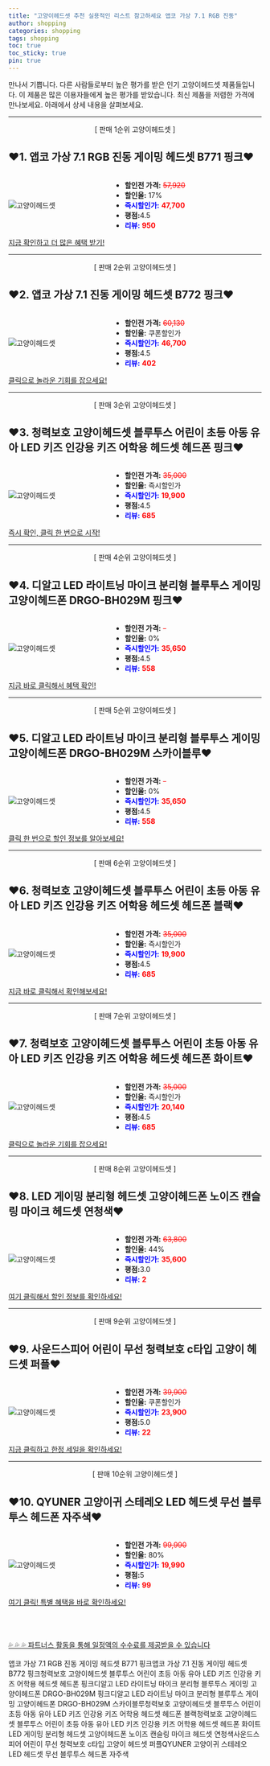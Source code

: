 ```yaml
---
title: "고양이헤드셋 추천 실용적인 리스트 참고하세요 앱코 가상 7.1 RGB 진동"
author: shopping
categories: shopping
tags: shopping
toc: true
toc_sticky: true
pin: true
---
```

만나서 기쁩니다. 다른 사람들로부터 높은 평가를 받은 인기 고양이헤드셋 제품들입니다. 이 제품은 많은 이용자들에게 높은 평가를 받았습니다. 최신 제품을 저렴한 가격에 만나보세요. 아래에서 상세 내용을 살펴보세요.

---
<p class="toplist" style="margin: 0 auto; display: block; width: fit-content;">[ 판매 1순위 고양이헤드셋 ]</p>

<h2><strong>❤️1. 앱코 가상 7.1 RGB 진동 게이밍 헤드셋 B771 핑크❤️</strong></h2>

<div style="display: flex; align-items: center;">
    <div style="flex: 0.4;">
        <img src="https://thumbnail6.coupangcdn.com/thumbnails/remote/230x230ex/image/retail/images/2020/03/02/14/8/3fcfd753-db37-4f43-91f2-001667bc1aa9.jpg" alt="고양이헤드셋" style="max-width: 100%;">
    </div>
    <div style="flex: 0.6; margin-left: 10px;">
        <ul>
            <li><strong>할인전 가격:</strong> <del style="color: red;">57,920</del></li>
            <li><strong>할인율:</strong> 17%</li>
            <li><span style='color:blue'><strong>즉시할인가:</strong></span> <span style='color:red'><strong>47,700</strong></span></li>
            <li><strong>평점:</strong>4.5</li>
            <li><span style='color:blue'><strong>리뷰:</strong></span> <span style='color:red'><strong>950</strong></span></li>
        </ul>
    </div>
</div>
<div class="center">
    <a href="https://William4Davisa.github.io?lptag=AF9450613&subid=githubio&pageKey=1309814236&traceid=V0-153&itemId=2326344282&vendorItemId=70322974638" class="myButton">
        지금 확인하고 더 많은 혜택 받기!
    </a>
</div>


---
<p class="toplist" style="margin: 0 auto; display: block; width: fit-content;">[ 판매 2순위 고양이헤드셋 ]</p>

<h2><strong>❤️2. 앱코 가상 7.1 진동 게이밍 헤드셋 B772 핑크❤️</strong></h2>

<div style="display: flex; align-items: center;">
    <div style="flex: 0.4;">
        <img src="https://thumbnail6.coupangcdn.com/thumbnails/remote/230x230ex/image/rs_quotation_api/uslsj7pa/3599684ff0ac46fe801464eb4d707682.jpg" alt="고양이헤드셋" style="max-width: 100%;">
    </div>
    <div style="flex: 0.6; margin-left: 10px;">
        <ul>
            <li><strong>할인전 가격:</strong> <del style="color: red;">60,130</del></li>
            <li><strong>할인율:</strong> 쿠폰할인가</li>
            <li><span style='color:blue'><strong>즉시할인가:</strong></span> <span style='color:red'><strong>46,700</strong></span></li>
            <li><strong>평점:</strong>4.5</li>
            <li><span style='color:blue'><strong>리뷰:</strong></span> <span style='color:red'><strong>402</strong></span></li>
        </ul>
    </div>
</div>
<div class="center">
    <a href="https://William4Davisa.github.io?lptag=AF9450613&subid=githubio&pageKey=5569072730&traceid=V0-153&itemId=8862736353&vendorItemId=76332250511" class="myButton">
        클릭으로 놀라운 기회를 잡으세요!
    </a>
</div>


---
<p class="toplist" style="margin: 0 auto; display: block; width: fit-content;">[ 판매 3순위 고양이헤드셋 ]</p>

<h2><strong>❤️3. 청력보호 고양이헤드셋 블루투스 어린이 초등 아동 유아 LED 키즈 인강용 키즈 어학용 헤드셋 헤드폰 핑크❤️</strong></h2>

<div style="display: flex; align-items: center;">
    <div style="flex: 0.4;">
        <img src="https://thumbnail7.coupangcdn.com/thumbnails/remote/230x230ex/image/vendor_inventory/80bb/fb1bc86795a11274cd3be383c0b39c76271bdb94fb4adf07691ee640e34d.jpg" alt="고양이헤드셋" style="max-width: 100%;">
    </div>
    <div style="flex: 0.6; margin-left: 10px;">
        <ul>
            <li><strong>할인전 가격:</strong> <del style="color: red;">35,000</del></li>
            <li><strong>할인율:</strong> 즉시할인가</li>
            <li><span style='color:blue'><strong>즉시할인가:</strong></span> <span style='color:red'><strong>19,900</strong></span></li>
            <li><strong>평점:</strong>4.5</li>
            <li><span style='color:blue'><strong>리뷰:</strong></span> <span style='color:red'><strong>685</strong></span></li>
        </ul>
    </div>
</div>
<div class="center">
    <a href="https://William4Davisa.github.io?lptag=AF9450613&subid=githubio&pageKey=7816352151&traceid=V0-153&itemId=21216329893&vendorItemId=83139877046" class="myButton">
        즉시 확인, 클릭 한 번으로 시작!
    </a>
</div>


---
<p class="toplist" style="margin: 0 auto; display: block; width: fit-content;">[ 판매 4순위 고양이헤드셋 ]</p>

<h2><strong>❤️4. 디알고 LED 라이트닝 마이크 분리형 블루투스 게이밍 고양이헤드폰 DRGO-BH029M 핑크❤️</strong></h2>

<div style="display: flex; align-items: center;">
    <div style="flex: 0.4;">
        <img src="https://thumbnail7.coupangcdn.com/thumbnails/remote/230x230ex/image/retail/images/308418575595513-acff8bd4-2b8d-4e69-ae0a-29699950f245.crdownload" alt="고양이헤드셋" style="max-width: 100%;">
    </div>
    <div style="flex: 0.6; margin-left: 10px;">
        <ul>
            <li><strong>할인전 가격:</strong> <del style="color: red;">-</del></li>
            <li><strong>할인율:</strong> 0%</li>
            <li><span style='color:blue'><strong>즉시할인가:</strong></span> <span style='color:red'><strong>35,650</strong></span></li>
            <li><strong>평점:</strong>4.5</li>
            <li><span style='color:blue'><strong>리뷰:</strong></span> <span style='color:red'><strong>558</strong></span></li>
        </ul>
    </div>
</div>
<div class="center">
    <a href="https://William4Davisa.github.io?lptag=AF9450613&subid=githubio&pageKey=6840736966&traceid=V0-153&itemId=16265853686&vendorItemId=83458647427" class="myButton">
        지금 바로 클릭해서 혜택 확인!
    </a>
</div>


---
<p class="toplist" style="margin: 0 auto; display: block; width: fit-content;">[ 판매 5순위 고양이헤드셋 ]</p>

<h2><strong>❤️5. 디알고 LED 라이트닝 마이크 분리형 블루투스 게이밍 고양이헤드폰 DRGO-BH029M 스카이블루❤️</strong></h2>

<div style="display: flex; align-items: center;">
    <div style="flex: 0.4;">
        <img src="https://thumbnail10.coupangcdn.com/thumbnails/remote/230x230ex/image/retail/images/3016263719366259-a98a7456-1666-48b2-bd46-1ffec9f7d084.crdownload" alt="고양이헤드셋" style="max-width: 100%;">
    </div>
    <div style="flex: 0.6; margin-left: 10px;">
        <ul>
            <li><strong>할인전 가격:</strong> <del style="color: red;">-</del></li>
            <li><strong>할인율:</strong> 0%</li>
            <li><span style='color:blue'><strong>즉시할인가:</strong></span> <span style='color:red'><strong>35,650</strong></span></li>
            <li><strong>평점:</strong>4.5</li>
            <li><span style='color:blue'><strong>리뷰:</strong></span> <span style='color:red'><strong>558</strong></span></li>
        </ul>
    </div>
</div>
<div class="center">
    <a href="https://William4Davisa.github.io?lptag=AF9450613&subid=githubio&pageKey=6840736966&traceid=V0-153&itemId=16265853684&vendorItemId=83458647415" class="myButton">
        클릭 한 번으로 할인 정보를 알아보세요!
    </a>
</div>


---
<p class="toplist" style="margin: 0 auto; display: block; width: fit-content;">[ 판매 6순위 고양이헤드셋 ]</p>

<h2><strong>❤️6. 청력보호 고양이헤드셋 블루투스 어린이 초등 아동 유아 LED 키즈 인강용 키즈 어학용 헤드셋 헤드폰 블랙❤️</strong></h2>

<div style="display: flex; align-items: center;">
    <div style="flex: 0.4;">
        <img src="https://thumbnail10.coupangcdn.com/thumbnails/remote/230x230ex/image/vendor_inventory/e6b0/e9382d943c650bc6a305df29dbd9b75664cc083e76e4bb3b55d7fd349403.jpg" alt="고양이헤드셋" style="max-width: 100%;">
    </div>
    <div style="flex: 0.6; margin-left: 10px;">
        <ul>
            <li><strong>할인전 가격:</strong> <del style="color: red;">35,000</del></li>
            <li><strong>할인율:</strong> 즉시할인가</li>
            <li><span style='color:blue'><strong>즉시할인가:</strong></span> <span style='color:red'><strong>19,900</strong></span></li>
            <li><strong>평점:</strong>4.5</li>
            <li><span style='color:blue'><strong>리뷰:</strong></span> <span style='color:red'><strong>685</strong></span></li>
        </ul>
    </div>
</div>
<div class="center">
    <a href="https://William4Davisa.github.io?lptag=AF9450613&subid=githubio&pageKey=7816352151&traceid=V0-153&itemId=21216329895&vendorItemId=83139877055" class="myButton">
        지금 바로 클릭해서 확인해보세요!
    </a>
</div>


---
<p class="toplist" style="margin: 0 auto; display: block; width: fit-content;">[ 판매 7순위 고양이헤드셋 ]</p>

<h2><strong>❤️7. 청력보호 고양이헤드셋 블루투스 어린이 초등 아동 유아 LED 키즈 인강용 키즈 어학용 헤드셋 헤드폰 화이트❤️</strong></h2>

<div style="display: flex; align-items: center;">
    <div style="flex: 0.4;">
        <img src="https://thumbnail10.coupangcdn.com/thumbnails/remote/230x230ex/image/vendor_inventory/308f/5869afe53c849fb61fb0a59b45885abda3cd6972cefc85d85d262bd91d5a.jpg" alt="고양이헤드셋" style="max-width: 100%;">
    </div>
    <div style="flex: 0.6; margin-left: 10px;">
        <ul>
            <li><strong>할인전 가격:</strong> <del style="color: red;">35,000</del></li>
            <li><strong>할인율:</strong> 즉시할인가</li>
            <li><span style='color:blue'><strong>즉시할인가:</strong></span> <span style='color:red'><strong>20,140</strong></span></li>
            <li><strong>평점:</strong>4.5</li>
            <li><span style='color:blue'><strong>리뷰:</strong></span> <span style='color:red'><strong>685</strong></span></li>
        </ul>
    </div>
</div>
<div class="center">
    <a href="https://William4Davisa.github.io?lptag=AF9450613&subid=githubio&pageKey=7816352151&traceid=V0-153&itemId=21216329894&vendorItemId=83139877050" class="myButton">
        클릭으로 놀라운 기회를 잡으세요!
    </a>
</div>


---
<p class="toplist" style="margin: 0 auto; display: block; width: fit-content;">[ 판매 8순위 고양이헤드셋 ]</p>

<h2><strong>❤️8. LED 게이밍 분리형 헤드셋 고양이헤드폰 노이즈 캔슬링 마이크 헤드셋 연청색❤️</strong></h2>

<div style="display: flex; align-items: center;">
    <div style="flex: 0.4;">
        <img src="https://thumbnail8.coupangcdn.com/thumbnails/remote/230x230ex/image/vendor_inventory/b65e/dd00633821bf36e4c72e471c7deecab22e156f3c8ef8e185150bdff5339e.jpg" alt="고양이헤드셋" style="max-width: 100%;">
    </div>
    <div style="flex: 0.6; margin-left: 10px;">
        <ul>
            <li><strong>할인전 가격:</strong> <del style="color: red;">63,800</del></li>
            <li><strong>할인율:</strong> 44%</li>
            <li><span style='color:blue'><strong>즉시할인가:</strong></span> <span style='color:red'><strong>35,600</strong></span></li>
            <li><strong>평점:</strong>3.0</li>
            <li><span style='color:blue'><strong>리뷰:</strong></span> <span style='color:red'><strong>2</strong></span></li>
        </ul>
    </div>
</div>
<div class="center">
    <a href="https://William4Davisa.github.io?lptag=AF9450613&subid=githubio&pageKey=7385451651&traceid=V0-153&itemId=19082938620&vendorItemId=88137971614" class="myButton">
        여기 클릭해서 할인 정보를 확인하세요!
    </a>
</div>


---
<p class="toplist" style="margin: 0 auto; display: block; width: fit-content;">[ 판매 9순위 고양이헤드셋 ]</p>

<h2><strong>❤️9. 사운드스피어 어린이 무선 청력보호 c타입 고양이 헤드셋 퍼플❤️</strong></h2>

<div style="display: flex; align-items: center;">
    <div style="flex: 0.4;">
        <img src="https://thumbnail10.coupangcdn.com/thumbnails/remote/230x230ex/image/vendor_inventory/35e7/c011623582c938cc13794df324adfdd209e744391b2262ed69e099ca2416.jpg" alt="고양이헤드셋" style="max-width: 100%;">
    </div>
    <div style="flex: 0.6; margin-left: 10px;">
        <ul>
            <li><strong>할인전 가격:</strong> <del style="color: red;">39,900</del></li>
            <li><strong>할인율:</strong> 쿠폰할인가</li>
            <li><span style='color:blue'><strong>즉시할인가:</strong></span> <span style='color:red'><strong>23,900</strong></span></li>
            <li><strong>평점:</strong>5.0</li>
            <li><span style='color:blue'><strong>리뷰:</strong></span> <span style='color:red'><strong>22</strong></span></li>
        </ul>
    </div>
</div>
<div class="center">
    <a href="https://William4Davisa.github.io?lptag=AF9450613&subid=githubio&pageKey=8065856036&traceid=V0-153&itemId=22683683565&vendorItemId=89719594929" class="myButton">
        지금 클릭하고 한정 세일을 확인하세요!
    </a>
</div>


---
<p class="toplist" style="margin: 0 auto; display: block; width: fit-content;">[ 판매 10순위 고양이헤드셋 ]</p>

<h2><strong>❤️10. QYUNER 고양이귀 스테레오 LED 헤드셋 무선 블루투스 헤드폰 자주색❤️</strong></h2>

<div style="display: flex; align-items: center;">
    <div style="flex: 0.4;">
        <img src="https://thumbnail8.coupangcdn.com/thumbnails/remote/230x230ex/image/vendor_inventory/6adc/62048b9d6f018c73315f13d1ef0a17f5d93f0690d56fc4834156ad9bb6da.jpeg" alt="고양이헤드셋" style="max-width: 100%;">
    </div>
    <div style="flex: 0.6; margin-left: 10px;">
        <ul>
            <li><strong>할인전 가격:</strong> <del style="color: red;">99,990</del></li>
            <li><strong>할인율:</strong> 80%</li>
            <li><span style='color:blue'><strong>즉시할인가:</strong></span> <span style='color:red'><strong>19,990</strong></span></li>
            <li><strong>평점:</strong>5</li>
            <li><span style='color:blue'><strong>리뷰:</strong></span> <span style='color:red'><strong>99</strong></span></li>
        </ul>
    </div>
</div>
<div class="center">
    <a href="https://William4Davisa.github.io?lptag=AF9450613&subid=githubio&pageKey=8230794948&traceid=V0-153&itemId=23688386626&vendorItemId=90713541321" class="myButton">
        여기 클릭! 특별 혜택을 바로 확인하세요!
    </a>
</div>

<br><br><br>[💦 💦 💦 파트너스 활동을 통해 일정액의 수수료를 제공받을 수 있습니다](https://link.coupang.com/a/bcpT2c)<br><br>앱코 가상 7.1 RGB 진동 게이밍 헤드셋 B771 핑크앱코 가상 7.1 진동 게이밍 헤드셋 B772 핑크청력보호 고양이헤드셋 블루투스 어린이 초등 아동 유아 LED 키즈 인강용 키즈 어학용 헤드셋 헤드폰 핑크디알고 LED 라이트닝 마이크 분리형 블루투스 게이밍 고양이헤드폰 DRGO-BH029M 핑크디알고 LED 라이트닝 마이크 분리형 블루투스 게이밍 고양이헤드폰 DRGO-BH029M 스카이블루청력보호 고양이헤드셋 블루투스 어린이 초등 아동 유아 LED 키즈 인강용 키즈 어학용 헤드셋 헤드폰 블랙청력보호 고양이헤드셋 블루투스 어린이 초등 아동 유아 LED 키즈 인강용 키즈 어학용 헤드셋 헤드폰 화이트LED 게이밍 분리형 헤드셋 고양이헤드폰 노이즈 캔슬링 마이크 헤드셋 연청색사운드스피어 어린이 무선 청력보호 c타입 고양이 헤드셋 퍼플QYUNER 고양이귀 스테레오 LED 헤드셋 무선 블루투스 헤드폰 자주색